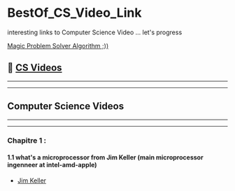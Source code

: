 # BestOf_CS_Video_Link
interesting links to Computer Science Video ... let's progress 

[Magic Problem Solver Algorithm ;))](https://proftomcrick.com/2011/04/26/feynman-problem-solving-algorithm/)

## 🚀 [CS Videos](#CSV)

------------------------------------------------------------------------------------------------
------------------------------------------------------------------------------------------------

## <a name="CSV"></a> Computer Science Videos
------------------------------------------------------------------------------------------------
------------------------------------------------------------------------------------------------

### Chapitre 1 : 

#### 1.1 what's a microprocessor from Jim Keller (main microprocessor ingenneer at intel-amd-apple)
 * [Jim Keller](https://youtu.be/Nb2tebYAaOA)
 

 


